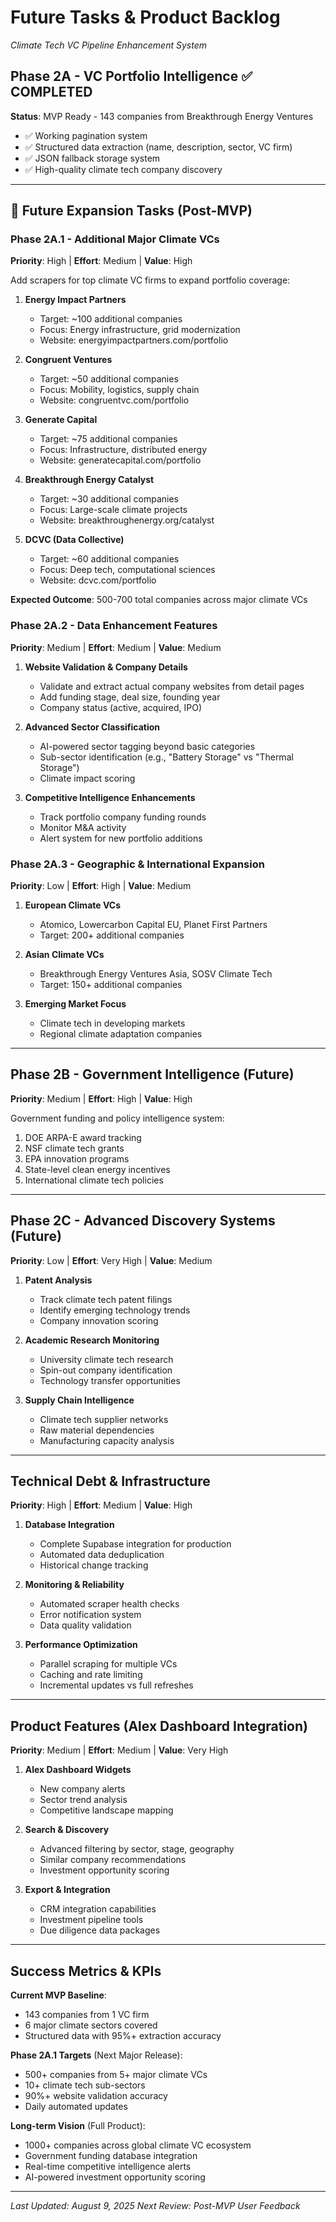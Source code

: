 # Future Tasks & Product Backlog
*Climate Tech VC Pipeline Enhancement System*

## Phase 2A - VC Portfolio Intelligence ✅ COMPLETED
**Status**: MVP Ready - 143 companies from Breakthrough Energy Ventures
- ✅ Working pagination system
- ✅ Structured data extraction (name, description, sector, VC firm)
- ✅ JSON fallback storage system
- ✅ High-quality climate tech company discovery

---

## 🚀 Future Expansion Tasks (Post-MVP)

### Phase 2A.1 - Additional Major Climate VCs
**Priority**: High | **Effort**: Medium | **Value**: High

Add scrapers for top climate VC firms to expand portfolio coverage:

1. **Energy Impact Partners** 
   - Target: ~100 additional companies
   - Focus: Energy infrastructure, grid modernization
   - Website: energyimpactpartners.com/portfolio

2. **Congruent Ventures**
   - Target: ~50 additional companies  
   - Focus: Mobility, logistics, supply chain
   - Website: congruentvc.com/portfolio

3. **Generate Capital**
   - Target: ~75 additional companies
   - Focus: Infrastructure, distributed energy
   - Website: generatecapital.com/portfolio

4. **Breakthrough Energy Catalyst**
   - Target: ~30 additional companies
   - Focus: Large-scale climate projects
   - Website: breakthroughenergy.org/catalyst

5. **DCVC (Data Collective)**
   - Target: ~60 additional companies
   - Focus: Deep tech, computational sciences
   - Website: dcvc.com/portfolio

**Expected Outcome**: 500-700 total companies across major climate VCs

### Phase 2A.2 - Data Enhancement Features
**Priority**: Medium | **Effort**: Medium | **Value**: Medium

1. **Website Validation & Company Details**
   - Validate and extract actual company websites from detail pages
   - Add funding stage, deal size, founding year
   - Company status (active, acquired, IPO)

2. **Advanced Sector Classification**
   - AI-powered sector tagging beyond basic categories
   - Sub-sector identification (e.g., "Battery Storage" vs "Thermal Storage")
   - Climate impact scoring

3. **Competitive Intelligence Enhancements**
   - Track portfolio company funding rounds
   - Monitor M&A activity
   - Alert system for new portfolio additions

### Phase 2A.3 - Geographic & International Expansion
**Priority**: Low | **Effort**: High | **Value**: Medium

1. **European Climate VCs**
   - Atomico, Lowercarbon Capital EU, Planet First Partners
   - Target: 200+ additional companies

2. **Asian Climate VCs**
   - Breakthrough Energy Ventures Asia, SOSV Climate Tech
   - Target: 150+ additional companies

3. **Emerging Market Focus**
   - Climate tech in developing markets
   - Regional climate adaptation companies

---

## Phase 2B - Government Intelligence (Future)
**Priority**: Medium | **Effort**: High | **Value**: High

Government funding and policy intelligence system:
1. DOE ARPA-E award tracking
2. NSF climate tech grants
3. EPA innovation programs
4. State-level clean energy incentives
5. International climate tech policies

---

## Phase 2C - Advanced Discovery Systems (Future)
**Priority**: Low | **Effort**: Very High | **Value**: Medium

1. **Patent Analysis**
   - Track climate tech patent filings
   - Identify emerging technology trends
   - Company innovation scoring

2. **Academic Research Monitoring**
   - University climate tech research
   - Spin-out company identification
   - Technology transfer opportunities

3. **Supply Chain Intelligence**
   - Climate tech supplier networks
   - Raw material dependencies
   - Manufacturing capacity analysis

---

## Technical Debt & Infrastructure
**Priority**: High | **Effort**: Medium | **Value**: High

1. **Database Integration**
   - Complete Supabase integration for production
   - Automated data deduplication
   - Historical change tracking

2. **Monitoring & Reliability**
   - Automated scraper health checks
   - Error notification system
   - Data quality validation

3. **Performance Optimization**
   - Parallel scraping for multiple VCs
   - Caching and rate limiting
   - Incremental updates vs full refreshes

---

## Product Features (Alex Dashboard Integration)
**Priority**: Medium | **Effort**: Medium | **Value**: Very High

1. **Alex Dashboard Widgets**
   - New company alerts
   - Sector trend analysis
   - Competitive landscape mapping

2. **Search & Discovery**
   - Advanced filtering by sector, stage, geography
   - Similar company recommendations
   - Investment opportunity scoring

3. **Export & Integration**
   - CRM integration capabilities
   - Investment pipeline tools
   - Due diligence data packages

---

## Success Metrics & KPIs

**Current MVP Baseline**:
- 143 companies from 1 VC firm
- 6 major climate sectors covered
- Structured data with 95%+ extraction accuracy

**Phase 2A.1 Targets** (Next Major Release):
- 500+ companies from 5+ major climate VCs
- 10+ climate tech sub-sectors
- 90%+ website validation accuracy
- Daily automated updates

**Long-term Vision** (Full Product):
- 1000+ companies across global climate VC ecosystem
- Government funding database integration
- Real-time competitive intelligence alerts
- AI-powered investment opportunity scoring

---

*Last Updated: August 9, 2025*
*Next Review: Post-MVP User Feedback*
